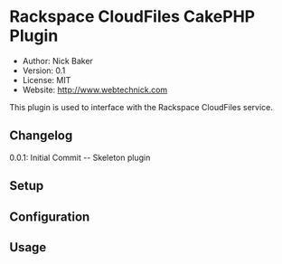 # Rackspace CloudFiles CakePHP Plugin
* Author: Nick Baker
* Version: 0.1
* License: MIT
* Website: <http://www.webtechnick.com>

This plugin is used to interface with the Rackspace CloudFiles service.

## Changelog
0.0.1: Initial Commit -- Skeleton plugin

## Setup

## Configuration

## Usage